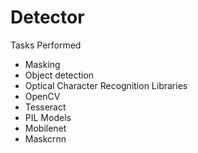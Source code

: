 # Detector

Tasks Performed
- Masking
- Object detection
- Optical Character Recognition
Libraries
- OpenCV
- Tesseract
- PIL
Models
- Mobilenet
- Maskcrnn
